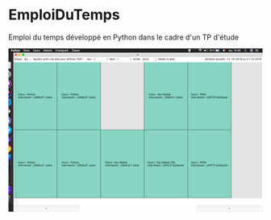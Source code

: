 # EmploiDuTemps
Emploi du temps développé en Python dans le cadre d'un TP d'étude

![screen-app](https://github.com/AlexLecq/EmploiDuTemps/blob/master/app-screen.png)
